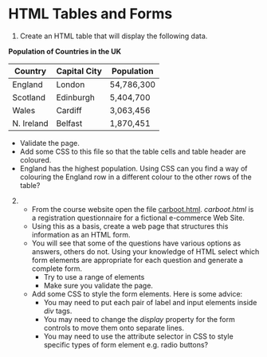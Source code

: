 # HTML Tables and Forms

1. Create an HTML table that will display the following data.

**Population of Countries in the UK** 
     
 |  Country |  Capital City |  Population | 
 |----------|---------------|-------------| 
 |  England |  London |  54,786,300 |  
 |  Scotland |  Edinburgh |  5,404,700 |  
 |  Wales |  Cardiff |  3,063,456 |  
 |  N. Ireland |   Belfast |  1,870,451 |  

* Validate the page.
* Add some CSS to this file so that the table cells and table header are coloured.
* England has the highest population. Using CSS can you find a way of colouring the England row in a different colour to the other rows of the table? 

2.
    * From the course website open the file [carboot.html](carboot.html). *carboot.html* is a registration questionnaire for a fictional e-commerce Web Site. 
    * Using this as a basis, create a web page that structures this information as an HTML form. 
    * You will see that some of the questions have various options as answers, others do not. Using your knowledge of HTML select which form elements are appropriate for each question and generate a complete form. 
        * Try to use a range of elements
        * Make sure you validate the page. 
    * Add some CSS to style the form elements. Here is some advice:
        * You may need to put each pair of label and input elements inside *div* tags.
        * You may need to change the *display* property for the form controls to move them onto separate lines.
        * You may need to use the attribute selector in CSS to style specific types of form element e.g. radio buttons?
